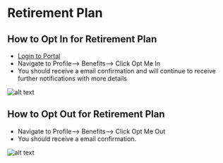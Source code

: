 Retirement Plan
===========

How to Opt In for Retirement Plan
----

 - [Login to Portal](../../office/forgot-password.html "Login")
 - Navigate to Profile--> Benefits--> Click Opt Me In
 - You should receive a email confirmation and will continue to receive further notifications with more details

![alt text](../../images/profile/benefits/retirement-plan-opt-in.png "Retirement Plan Opt In")


How to Opt Out for Retirement Plan
----

 - Navigate to Profile--> Benefits--> Click Opt Me Out
 - You should receive a email confirmation.

![alt text](../../images/profile/benefits/retirement-plan-opt-out.png "Retirement Plan Opt Out")